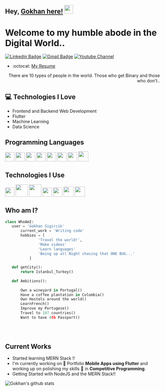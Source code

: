 ## Hey, [Gokhan here!](https://www.youtube.com/channel/UC0gjQvO1xluRKmaKqisAhrA)  <img src="https://media.giphy.com/media/hvRJCLFzcasrR4ia7z/giphy.gif" width="28px" height="28px">

<h1>Welcome to my humble abode in the Digital World..</h1> 

<!-- <img src = 'https://github.com/MarikIshtar007/MarikIshtar007/blob/master/images/matrix.gif' alt = 'Awesome Matrix Code' align='right'/> -->

[![Linkedin Badge](https://img.shields.io/badge/-gokhansigircik-blue?style=flat-square&logo=Linkedin&logoColor=white&link=https://www.linkedin.com/in/gokhan-sigircik)](https://www.linkedin.com/in/gokhan-sigircik) [![Gmail Badge](https://img.shields.io/badge/-gsigircik@gmail.com-c14438?style=flat-square&logo=Gmail&logoColor=white&link=mailto:gsigircik@gmail.com)](mailto:gsigircik@gmail.com) [![Youtube Channel](https://img.shields.io/badge/-The%20Broke%20Coder-c14438?style=flat-square&logo=Youtube&link=https://www.youtube.com/channel/UCietjxpksncMdOUkycv5nqA)](https://www.youtube.com/channel/UC0gjQvO1xluRKmaKqisAhrA)
<!-- <p align="left"> <img src="https://komarev.com/ghpvc/?username=MarikIshtar007" alt="MarikIshtar007" /> </p> -->

  - :octocat: [My Resume](https://drive.google.com/file/d/14GQsOQwjAI5msIQYZQkb6D0UD04hNxIN/view?usp=sharing)
<div style="text-align: right">There are 10 types of people in the world. Those who get Binary and those who don't.. </div>

## :computer: Technologies I Love
* Frontend and Backend Web Development
* Flutter
* Machine Learning
* Data Science

<!-- <img src = "https://github-readme-stats.vercel.app/api/top-langs/?username=MarikIshtar007&layout=compact"> -->

## Programming Languages
<img src = 'https://github.com/MarikIshtar007/MarikIshtar007/blob/master/images/c-original.svg' width='30'/> <img src = 'https://github.com/MarikIshtar007/MarikIshtar007/blob/master/images/cpp.svg' width='30'/> <img src = 'https://github.com/MarikIshtar007/MarikIshtar007/blob/master/images/python2.png' height='30'/>  <img src = 'https://github.com/MarikIshtar007/MarikIshtar007/blob/master/images/html.svg' width='30'/> <img src='https://github.com/MarikIshtar007/MarikIshtar007/blob/master/images/java.svg' width='30'/>  <img src = 'https://github.com/MarikIshtar007/MarikIshtar007/blob/master/images/css.svg' width='30'/> <img src = 'https://github.com/MarikIshtar007/MarikIshtar007/blob/master/images/js.svg' width='30'/> <img src = 'https://github.com/MarikIshtar007/MarikIshtar007/blob/master/images/bootstrap.svg' width='33'/> 
<!--  <img src = 'https://github.com/MarikIshtar007/MarikIshtar007/blob/master/images/sql.svg' width='30'/>  -->
 
 ## Technologies I Use
 <img src = 'https://github.com/MarikIshtar007/MarikIshtar007/blob/master/images/pycharm.svg' width='30'/>  <img src = 'https://github.com/MarikIshtar007/MarikIshtar007/blob/master/images/android.svg' height='40'/> <img src = 'https://github.com/MarikIshtar007/MarikIshtar007/blob/master/images/django.svg' height='40'/> <img src = 'https://github.com/MarikIshtar007/MarikIshtar007/blob/master/images/flask.png' width='30'/> <img src = 'https://github.com/MarikIshtar007/MarikIshtar007/blob/master/images/git.svg' width='30'/> <img src = 'https://github.com/MarikIshtar007/MarikIshtar007/blob/master/images/nodejs.svg' width='33'/> <img src = 'https://github.com/MarikIshtar007/MarikIshtar007/blob/master/images/react.svg' width='33'/>
 
 ## Who am I?
 ```python
 class WhoAmI:
 	user = 'Gokhan Sigircik'
		current_work = 'Writing code'
		hobbies = [
				'Travel the world!',
				'Make videos'
				'Learn languages'
				'Being up all Night chasing that ONE BUG...'
			]
	
	def getCity():
		return Istanbul_Turkey()
	
	def Ambitions():
		
		Own a wineyard in Portugal()
		Have a coffee plantation in Colombia()
		Own Hostels around the world()
		LearnFrench()
		Improve my Portugese()
		Travel to 197 countries()
		Want to have 4th Passport()
		
		
	
 ```
 
## Current Works
 * Started learning MERN Stack !!
 * I'm currently working on 🔭 Portfolio **Mobile Apps using Flutter** and working up on polishing my skills 🌱 in **Competitive Programming**.
 * Getting Started with NodeJS and the MERN Stack!! 

![Gokhan's github stats](https://github-readme-stats.vercel.app/api?username=gokhansigircik&show_icons=true&hide=[%22issues%22])
 
 
